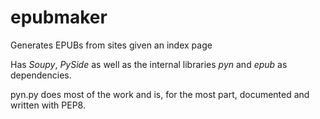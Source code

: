 # epubmaker
Generates EPUBs from sites given an index page

Has *Soupy*, *PySide* as well as the internal libraries *pyn* and *epub* as dependencies.

pyn.py does most of the work and is, for the most part, documented and written with PEP8. 
